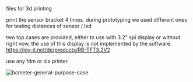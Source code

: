 files for 3d printing
 
print the sensor bracket 4 times. during prototyping we used different ones for testing distances of sensor / led

two top cases are provided, either to use with 3.2" spi display or without. right now, the use of this display is not implemented by the software. 
https://joy-it.net/de/products/RB-TFT3.2V2


use any fdm or sla printer. 

![bcmeter-general-purpose-case](https://user-images.githubusercontent.com/87074315/124760439-0a0dcc00-df31-11eb-84be-da7e5b0b8b26.jpg)
